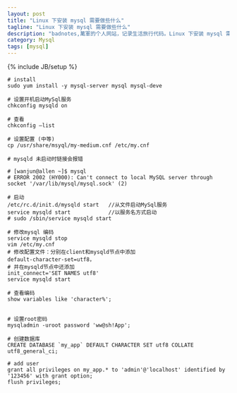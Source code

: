 ```yaml
---
layout: post
title: "Linux 下安装 mysql 需要做些什么"
tagline: "Linux 下安装 mysql 需要做些什么"
description: "badnotes,萬軍的个人网站，记录生活旅行代码。Linux 下安装 mysql 需要做些什么。"
category: Mysql
tags: [mysql]
---
```

{% include JB/setup %}


	# install
	sudo yum install -y mysql-server mysql mysql-deve

	# 设置开机启动MySql服务
	chkconfig mysqld on    

	# 查看
	chkconfig –list        

	# 设置配置 (中等)
	cp /usr/share/msyql/my-medium.cnf /etc/my.cnf

	# mysqld 未启动时链接会报错
	
	# [wanjun@allen ~]$ mysql
	# ERROR 2002 (HY000): Can't connect to local MySQL server through socket '/var/lib/mysql/mysql.sock' (2)

	# 启动
	/etc/rc.d/init.d/mysqld start   //从文件启动MySql服务
	service mysqld start            //以服务名方式启动
	# sudo /sbin/service mysqld start

	# 修改mysql 编码
	service mysqld stop
	vim /etc/my.cnf
	# 修改配置文件：分别在client和mysqld节点中添加
	default-character-set=utf8，
	# 并在mysqld节点中还添加
	init_connect='SET NAMES utf8'
	service mysqld start

	# 查看编码
	show variables like 'character%';


	# 设置root密码
	mysqladmin -uroot password 'ww@sh!App';

	# 创建数据库
	CREATE DATABASE `my_app` DEFAULT CHARACTER SET utf8 COLLATE utf8_general_ci;

	# add user
	grant all privileges on my_app.* to 'admin'@'localhost' identified by '123456' with grant option;
	flush privileges;
